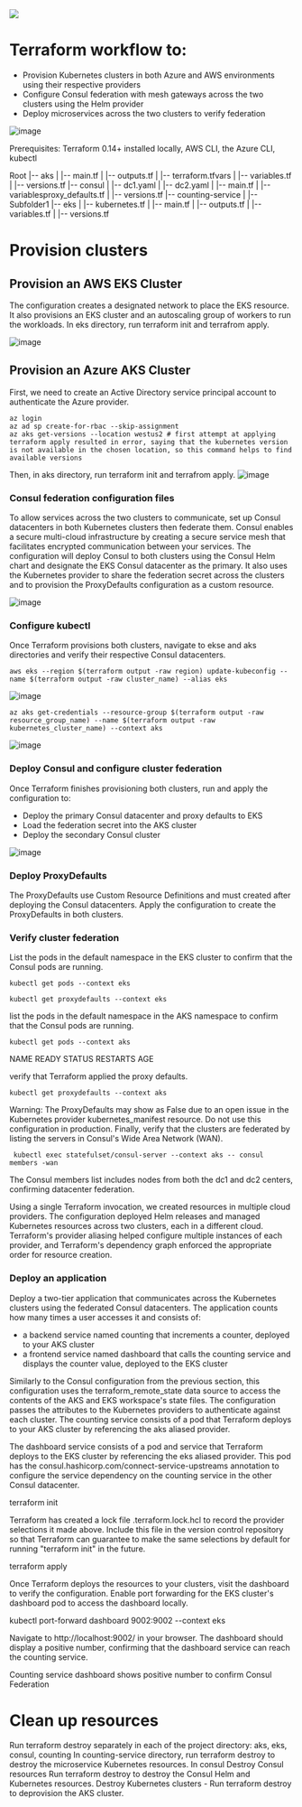  <img src="https://github.com/ZCHAnalytics/multi-cloud-kubernetes/assets/146954022/a797bfca-62d2-44e9-b631-ff3eaaf41315" >



# Terraform workflow to:
- Provision Kubernetes clusters in both Azure and AWS environments using their respective providers
- Configure Consul federation with mesh gateways across the two clusters using the Helm provider
- Deploy microservices across the two clusters to verify federation
</p>

![image](https://github.com/ZCHAnalytics/multi-cloud-kubernetes/assets/146954022/8d3a8f57-f752-41cc-8eee-d09a7e8995ea)

Prerequisites: Terraform 0.14+ installed locally, AWS CLI, the Azure CLI, kubectl

Root
|-- aks
|   |-- main.tf
|   |-- outputs.tf
|   |-- terraform.tfvars
|   |-- variables.tf
|   |-- versions.tf
|-- consul
|   |-- dc1.yaml
|   |-- dc2.yaml
|   |-- main.tf
|   |-- variablesproxy_defaults.tf
|   |-- versions.tf
|-- counting-service
|   |-- Subfolder1
|-- eks
|   |-- kubernetes.tf
|   |-- main.tf
|   |-- outputs.tf
|   |-- variables.tf
|   |-- versions.tf

# Provision clusters
## Provision an AWS EKS Cluster
The configuration creates a designated network to place the EKS resource. It also provisions an EKS cluster and an autoscaling group of workers to run the workloads. In eks directory, run terraform init and terrafrom apply.

![image](https://github.com/ZCHAnalytics/multi-cloud-kubernetes/assets/146954022/b2ac8f0e-8a40-4415-854d-40c222a0d0d8)

## Provision an Azure AKS Cluster
First, we need to create an Active Directory service principal account to authenticate the Azure provider.
```
az login
az ad sp create-for-rbac --skip-assignment
az aks get-versions --location westus2 # first attempt at applying terraform apply resulted in error, saying that the kubernetes version is not available in the chosen location, so this command helps to find available versions 
```
Then, in aks directory, run terraform init and terrafrom apply.
![image](https://github.com/ZCHAnalytics/multi-cloud-kubernetes/assets/146954022/e96df87a-1a25-41f4-9354-37adac836b51)

### Consul federation configuration files
To allow services across the two clusters to communicate, set up Consul datacenters in both Kubernetes clusters then federate them. 
Consul enables a secure multi-cloud infrastructure by creating a secure service mesh that facilitates encrypted communication between your services.
The configuration will deploy Consul to both clusters using the Consul Helm chart and designate the EKS Consul datacenter as the primary. 
It also uses the Kubernetes provider to share the federation secret across the clusters and to provision the ProxyDefaults configuration as a custom resource.

![image](https://github.com/ZCHAnalytics/multi-cloud-kubernetes/assets/146954022/6ef722a3-9813-4cb1-b918-4c50678b214e)

### Configure kubectl
Once Terraform provisions both clusters, navigate to ekse and aks directories and verify their respective Consul datacenters.
```
aws eks --region $(terraform output -raw region) update-kubeconfig --name $(terraform output -raw cluster_name) --alias eks
```
![image](https://github.com/ZCHAnalytics/multi-cloud-kubernetes/assets/146954022/52c14036-7c03-410b-ba19-2a2f3b6b737e)

```
az aks get-credentials --resource-group $(terraform output -raw resource_group_name) --name $(terraform output -raw kubernetes_cluster_name) --context aks
```
![image](https://github.com/ZCHAnalytics/multi-cloud-kubernetes/assets/146954022/85999fdb-5b5a-441e-8fc5-9f5722e38de4)

### Deploy Consul and configure cluster federation
Once Terraform finishes provisioning both clusters, run and apply the configuration to:
- Deploy the primary Consul datacenter and proxy defaults to EKS
- Load the federation secret into the AKS cluster
- Deploy the secondary Consul cluster

![image](https://github.com/ZCHAnalytics/multi-cloud-kubernetes/assets/146954022/5d61f07c-affd-4902-89ec-231a7079e88c)

### Deploy ProxyDefaults
The ProxyDefaults use Custom Resource Definitions and must created after deploying the Consul datacenters. Apply the configuration to create the ProxyDefaults in both clusters. 

### Verify cluster federation
List the pods in the default namespace in the EKS cluster to confirm that the Consul pods are running.
```
kubectl get pods --context eks
```
```
kubectl get proxydefaults --context eks
```

list the pods in the default namespace in the AKS namespace to confirm that the Consul pods are running.
```
kubectl get pods --context aks
```
NAME                                           READY   STATUS    RESTARTS   AGE

verify that Terraform applied the proxy defaults.
```
kubectl get proxydefaults --context aks
```
Warning: The ProxyDefaults may show as False due to an open issue in the Kubernetes provider kubernetes_manifest resource. Do not use this configuration in production.
Finally, verify that the clusters are federated by listing the servers in Consul's Wide Area Network (WAN).
```
 kubectl exec statefulset/consul-server --context aks -- consul members -wan
```
The Consul members list includes nodes from both the dc1 and dc2 centers, confirming datacenter federation.

Using a single Terraform invocation, we created resources in multiple cloud providers. 
The configuration deployed Helm releases and managed Kubernetes resources across two clusters, each in a different cloud. 
Terraform's provider aliasing helped configure multiple instances of each provider, and Terraform's dependency graph enforced the appropriate order for resource creation.

### Deploy an application
Deploy a two-tier application that communicates across the Kubernetes clusters using the federated Consul datacenters. The application counts how many times a user accesses it and consists of:
- a backend service named counting that increments a counter, deployed to your AKS cluster
- a frontend service named dashboard that calls the counting service and displays the counter value, deployed to the EKS cluster

Similarly to the Consul configuration from the previous section, this configuration uses the terraform_remote_state data source to access the contents of the AKS and EKS workspace's state files.
The configuration passes the attributes to the Kubernetes providers to authenticate against each cluster.
The counting service consists of a pod that Terraform deploys to your AKS cluster by referencing the aks aliased provider.

The dashboard service consists of a pod and service that Terraform deploys to the EKS cluster by referencing the eks aliased provider. 
This pod has the consul.hashicorp.com/connect-service-upstreams annotation to configure the service dependency on the counting service in the other Consul datacenter.

terraform init

Terraform has created a lock file .terraform.lock.hcl to record the provider
selections it made above. 
Include this file in the version control repository so that Terraform can guarantee to make the same selections by default for running "terraform init" in the future.

 terraform apply

Once Terraform deploys the resources to your clusters, visit the dashboard to verify the configuration. Enable port forwarding for the EKS cluster's dashboard pod to access the dashboard locally.

 kubectl port-forward dashboard 9002:9002 --context eks

Navigate to http://localhost:9002/ in your browser. The dashboard should display a positive number, confirming that the dashboard service can reach the counting service.

Counting service dashboard shows positive number to confirm Consul Federation


# Clean up resources
Run terraform destroy separately in each of the project directory: aks, eks, consul, counting 
In  counting-service directory, run terraform destroy to destroy the microservice Kubernetes resources.
In consul Destroy Consul resources
Run terraform destroy to destroy the Consul Helm and Kubernetes resources.
Destroy Kubernetes clusters - Run terraform destroy to deprovision the AKS cluster. 
